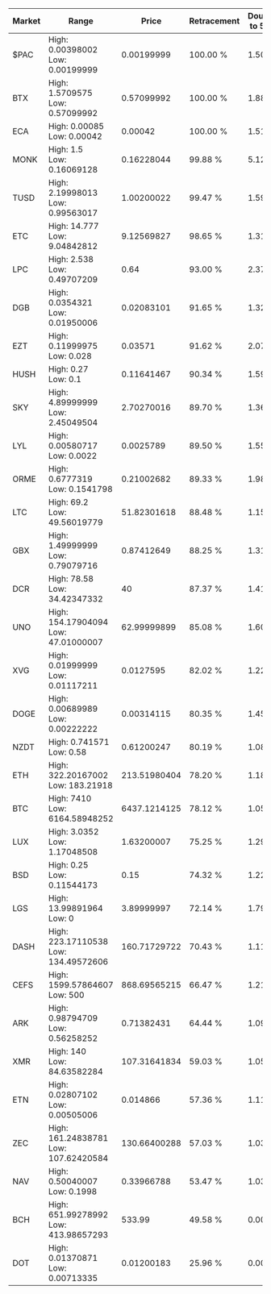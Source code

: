 | Market | Range | Price| Retracement | Doubles to 50% |
| --- | --- | --- | --- | --- |
| $PAC | High: 0.00398002<br />Low: 0.00199999 | 0.00199999 | 100.00 % | 1.50 |
| BTX | High: 1.5709575<br />Low: 0.57099992 | 0.57099992 | 100.00 % | 1.88 |
| ECA | High: 0.00085<br />Low: 0.00042 | 0.00042 | 100.00 % | 1.51 |
| MONK | High: 1.5<br />Low: 0.16069128 | 0.16228044 | 99.88 % | 5.12 |
| TUSD | High: 2.19998013<br />Low: 0.99563017 | 1.00200022 | 99.47 % | 1.59 |
| ETC | High: 14.777<br />Low: 9.04842812 | 9.12569827 | 98.65 % | 1.31 |
| LPC | High: 2.538<br />Low: 0.49707209 | 0.64 | 93.00 % | 2.37 |
| DGB | High: 0.0354321<br />Low: 0.01950006 | 0.02083101 | 91.65 % | 1.32 |
| EZT | High: 0.11999975<br />Low: 0.028 | 0.03571 | 91.62 % | 2.07 |
| HUSH | High: 0.27<br />Low: 0.1 | 0.11641467 | 90.34 % | 1.59 |
| SKY | High: 4.89999999<br />Low: 2.45049504 | 2.70270016 | 89.70 % | 1.36 |
| LYL | High: 0.00580717<br />Low: 0.0022 | 0.0025789 | 89.50 % | 1.55 |
| ORME | High: 0.6777319<br />Low: 0.1541798 | 0.21002682 | 89.33 % | 1.98 |
| LTC | High: 69.2<br />Low: 49.56019779 | 51.82301618 | 88.48 % | 1.15 |
| GBX | High: 1.49999999<br />Low: 0.79079716 | 0.87412649 | 88.25 % | 1.31 |
| DCR | High: 78.58<br />Low: 34.42347332 | 40 | 87.37 % | 1.41 |
| UNO | High: 154.17904094<br />Low: 47.01000007 | 62.99999899 | 85.08 % | 1.60 |
| XVG | High: 0.01999999<br />Low: 0.01117211 | 0.0127595 | 82.02 % | 1.22 |
| DOGE | High: 0.00689989<br />Low: 0.00222222 | 0.00314115 | 80.35 % | 1.45 |
| NZDT | High: 0.741571<br />Low: 0.58 | 0.61200247 | 80.19 % | 1.08 |
| ETH | High: 322.20167002<br />Low: 183.21918 | 213.51980404 | 78.20 % | 1.18 |
| BTC | High: 7410<br />Low: 6164.58948252 | 6437.1214125 | 78.12 % | 1.05 |
| LUX | High: 3.0352<br />Low: 1.17048508 | 1.63200007 | 75.25 % | 1.29 |
| BSD | High: 0.25<br />Low: 0.11544173 | 0.15 | 74.32 % | 1.22 |
| LGS | High: 13.99891964<br />Low: 0 | 3.89999997 | 72.14 % | 1.79 |
| DASH | High: 223.17110538<br />Low: 134.49572606 | 160.71729722 | 70.43 % | 1.11 |
| CEFS | High: 1599.57864607<br />Low: 500 | 868.69565215 | 66.47 % | 1.21 |
| ARK | High: 0.98794709<br />Low: 0.56258252 | 0.71382431 | 64.44 % | 1.09 |
| XMR | High: 140<br />Low: 84.63582284 | 107.31641834 | 59.03 % | 1.05 |
| ETN | High: 0.02807102<br />Low: 0.00505006 | 0.014866 | 57.36 % | 1.11 |
| ZEC | High: 161.24838781<br />Low: 107.62420584 | 130.66400288 | 57.03 % | 1.03 |
| NAV | High: 0.50040007<br />Low: 0.1998 | 0.33966788 | 53.47 % | 1.03 |
| BCH | High: 651.99278992<br />Low: 413.98657293 | 533.99 | 49.58 % | 0.00 |
| DOT | High: 0.01370871<br />Low: 0.00713335 | 0.01200183 | 25.96 % | 0.00 |
